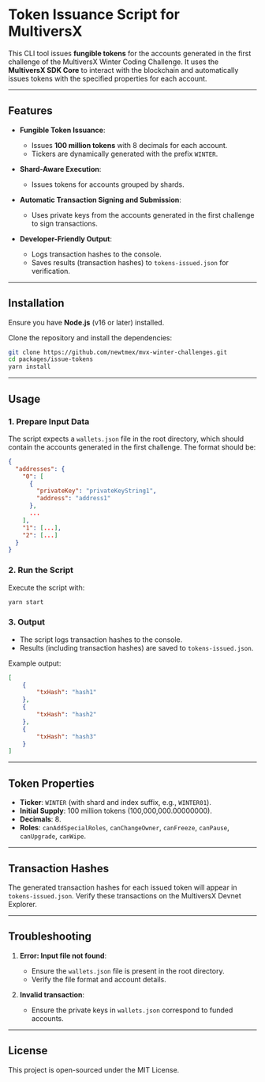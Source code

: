 # **Token Issuance Script for MultiversX**

This CLI tool issues **fungible tokens** for the accounts generated in the first challenge of the MultiversX Winter Coding Challenge. It uses the **MultiversX SDK Core** to interact with the blockchain and automatically issues tokens with the specified properties for each account.

---

## **Features**

-   **Fungible Token Issuance**:

    -   Issues **100 million tokens** with 8 decimals for each account.
    -   Tickers are dynamically generated with the prefix `WINTER`.

-   **Shard-Aware Execution**:

    -   Issues tokens for accounts grouped by shards.

-   **Automatic Transaction Signing and Submission**:

    -   Uses private keys from the accounts generated in the first challenge to sign transactions.

-   **Developer-Friendly Output**:
    -   Logs transaction hashes to the console.
    -   Saves results (transaction hashes) to `tokens-issued.json` for verification.

---

## **Installation**

Ensure you have **Node.js** (v16 or later) installed.

Clone the repository and install the dependencies:

```bash
git clone https://github.com/newtmex/mvx-winter-challenges.git
cd packages/issue-tokens
yarn install
```

---

## **Usage**

### **1. Prepare Input Data**

The script expects a `wallets.json` file in the root directory, which should contain the accounts generated in the first challenge. The format should be:

```json
{
  "addresses": {
    "0": [
      {
        "privateKey": "privateKeyString1",
        "address": "address1"
      },
      ...
    ],
    "1": [...],
    "2": [...]
  }
}
```

### **2. Run the Script**
Execute the script with:

```bash
yarn start
```

### **3. Output**

-   The script logs transaction hashes to the console.
-   Results (including transaction hashes) are saved to `tokens-issued.json`.

Example output:

```json
[
    {
        "txHash": "hash1"
    },
    {
        "txHash": "hash2"
    },
    {
        "txHash": "hash3"
    }
]
```

---

## **Token Properties**

-   **Ticker**: `WINTER` (with shard and index suffix, e.g., `WINTER01`).
-   **Initial Supply**: 100 million tokens (100,000,000.00000000).
-   **Decimals**: 8.
-   **Roles**: `canAddSpecialRoles`, `canChangeOwner`, `canFreeze`, `canPause`, `canUpgrade`, `canWipe`.

---

## **Transaction Hashes**

The generated transaction hashes for each issued token will appear in `tokens-issued.json`. Verify these transactions on the MultiversX Devnet Explorer.

---

## **Troubleshooting**

1. **Error: Input file not found**:

    - Ensure the `wallets.json` file is present in the root directory.
    - Verify the file format and account details.

2. **Invalid transaction**:
    - Ensure the private keys in `wallets.json` correspond to funded accounts.

---

## **License**

This project is open-sourced under the MIT License.
